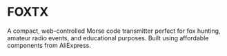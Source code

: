 # FOXTX
A compact, web-controlled Morse code transmitter perfect for fox hunting, amateur radio events, and educational purposes. Built using affordable components from AliExpress.

